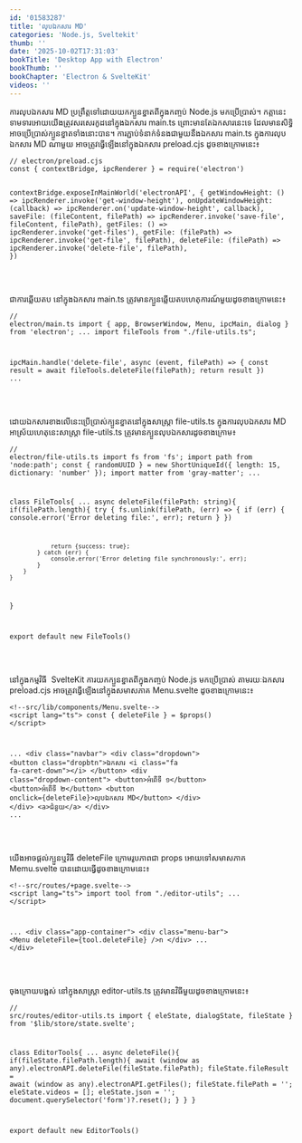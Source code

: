 ```yaml
---
id: '01583287'
title: 'លុប​ឯកសារ MD'
categories: 'Node.js, Sveltekit'
thumb: ''
date: '2025-10-02T17:31:03'
bookTitle: 'Desktop App with Electron'
bookThumb: ''
bookChapter: 'Electron & SvelteKit'
videos: ''
---
```

<p>ការលុប​ឯកសារ MD ប្រព្រឹត្ត​ទៅ​ដោយ​យក​ក្បួន​ខ្នាត​ពី​ក្នុង​កញ្ចប់ Node.js មក​ប្រើប្រាស់​។ កត្តានេះ​ទាមទារ​អោយ​យើង​ត្រូវ​សរសេរ​កូដ​នៅ​ក្នុង​ឯកសារ main.ts ព្រោះ​មាន​តែ​ឯកសារ​នេះទេ ដែល​មាន​សិទ្ធិ​អាច​ប្រើប្រាស់​ក្បួន​ខ្នាត​ទាំងនោះ​បាន​។ ការភ្ជាប់​ទំនាក់ទំនង​ជាមួយ​​នឹង​ឯកសារ main.ts ក្នុង​ការលុប​ឯកសារ MD ណាមួយ​ អាច​ត្រូវ​ធ្វើ​ឡើង​នៅ​ក្នុង​ឯកសារ preload.cjs ដូច​ខាង​ក្រោម​នេះ៖</p><pre><code class="js javascript js-code">// electron/preload.cjs
const { contextBridge, ipcRenderer } = require('electron')

contextBridge.exposeInMainWorld('electronAPI', {
    getWindowHeight: () =&gt; ipcRenderer.invoke('get-window-height'),
    onUpdateWindowHeight: (callback) =&gt; ipcRenderer.on('update-window-height', callback),
    saveFile: (fileContent, filePath) =&gt; ipcRenderer.invoke('save-file', fileContent, filePath),
    getFiles: () =&gt; ipcRenderer.invoke('get-files'),
    getFile: (filePath) =&gt; ipcRenderer.invoke('get-file', filePath),
    deleteFile: (filePath) =&gt; ipcRenderer.invoke('delete-file', filePath),
})</code></pre><p>&nbsp;</p><p>ជាការឆ្លើយតប នៅ​ក្នុង​ឯកសារ main.ts ត្រូវ​មាន​​ក្បួន​ឆ្លើយតប​ហេតុការណ៍​​មួយ​ដូច​ខាង​ក្រោម​នេះ៖</p><pre><code class="typescript">// electron/main.ts
import { app, BrowserWindow, Menu, ipcMain, dialog } from 'electron';
...
import fileTools from "./file-utils.ts";

ipcMain.handle('delete-file', async (event, filePath) =&gt; {
    const result = await fileTools.deleteFile(filePath);
    return result
})
...</code></pre><p>&nbsp;</p><p>ដោយ​ឯកសារ​ខាង​លើ​នេះ​ប្រើប្រាស់​ក្បួន​ខ្នាត​នៅ​ក្នុង​សាស្ត្រា file-utils.ts ក្នុង​ការលុប​ឯកសារ MD អាស្រ័យ​ហេតុនេះ​សាស្ត្រា file-utils.ts ត្រូវ​មាន​ក្បួន​លុប​ឯកសារ​ដូច​ខាង​​ក្រោម​៖</p><pre><code class="typescript">// electron/file-utils.ts
import fs from 'fs';
import path from 'node:path';
const { randomUUID } = new ShortUniqueId({ length: 15, dictionary: 'number' });
import matter from 'gray-matter';
...

class FileTools{
	...
	async deleteFile(filePath: string){
        if(filePath.length){
            try {
                fs.unlink(filePath, (err) =&gt; {
                    if (err) {
                        console.error('Error deleting file:', err);
                        return
                    }
                })

                return {success: true};
            } catch (err) {
                console.error('Error deleting file synchronously:', err);
            }
        }
    }
}

export default new FileTools()</code></pre><p>&nbsp;</p><p>នៅ​ក្នុង​កម្មវិធី &nbsp;SvelteKit ការយក​ក្បួន​ខ្នាត​ពី​ក្នុង​កញ្ចប់ Node.js មក​ប្រើ​ប្រាស់ តាមរយៈ​ឯកសារ preload.cjs អាច​ត្រូវ​ធ្វើឡើង​នៅ​ក្នុង​សមាសភាគ Menu.svelte ដូច​ខាងក្រោម​នេះ៖</p><pre><code class="svelte">&lt;!--src/lib/components/Menu.svelte--&gt;
&lt;script lang="ts"&gt;
const { deleteFile } = $props()
&lt;/script&gt;

...
&lt;div class="navbar"&gt;
  &lt;div class="dropdown"&gt;
    &lt;button class="dropbtn"&gt;ឯកសារ
      &lt;i class="fa fa-caret-down"&gt;&lt;/i&gt;
    &lt;/button&gt;
    &lt;div class="dropdown-content"&gt;
      &lt;button&gt;អំពើ​ទី ១&lt;/button&gt;
      &lt;button&gt;អំពើ​ទី ២&lt;/button&gt;
      &lt;button onclick={deleteFile}&gt;លុប​ឯកសារ MD&lt;/button&gt;
    &lt;/div&gt;
  &lt;/div&gt;
  &lt;a&gt;ជំនួយ&lt;/a&gt;
&lt;/div&gt;
...</code></pre><p>&nbsp;</p><p>យើង​អាច​ផ្តល់​ក្បួន​ឬ​វិធី deleteFile ក្រោម​រូបភាព​ជា props អោយ​ទៅ​សមាសភាគ Memu.svelte បាន​ដោយ​ធ្វើ​ដូច​ខាង​ក្រោម​នេះ៖</p><pre><code class="svelte">&lt;!--src/routes/+page.svelte--&gt;
&lt;script lang="ts"&gt;
import tool from "./editor-utils";
...
&lt;/script&gt;

...
&lt;div class="app-container"&gt;
    &lt;div class="menu-bar"&gt;
        &lt;Menu deleteFile={tool.deleteFile} /&gt;n
    &lt;/div&gt;
    ...
&lt;/div&gt;</code></pre><p>&nbsp;</p><p>ចុង​ក្រោយ​បង្អស់ នៅ​ក្នុង​សាស្ត្រា editor-utils.ts ត្រូវ​មាន​វិធី​មួយ​ដូច​ខាងក្រោម​នេះ៖</p><pre><code class="typescript">// src/routes/editor-utils.ts
import { eleState, dialogState, fileState } from '$lib/store/state.svelte';

class EditorTools{
	...
	async deleteFile(){
        if(fileState.filePath.length){
            await (window as any).electronAPI.deleteFile(fileState.filePath);
            fileState.fileResult = await (window as any).electronAPI.getFiles();
            fileState.filePath = '';
            eleState.videos = [];
            eleState.json = '';
            document.querySelector('form')?.reset();
        }
    }
}

export default new EditorTools()</code></pre>
